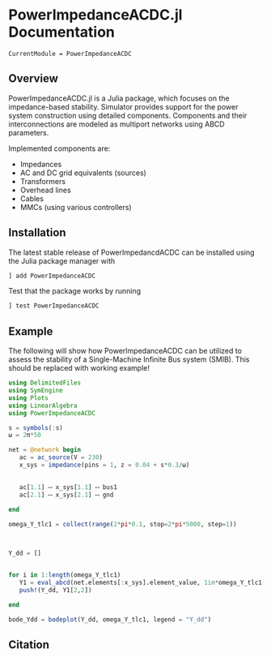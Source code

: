 # PowerImpedanceACDC.jl Documentation

```@meta
CurrentModule = PowerImpedanceACDC
```

## Overview

PowerImpedanceACDC.jl is a Julia package, which focuses on the impedance-based stability. Simulator provides support for the power system construction using detailed components. Components and their interconnections are modeled as multiport networks using ABCD parameters.

Implemented components are:
- Impedances
- AC and DC grid equivalents (sources)
- Transformers
- Overhead lines
- Cables
- MMCs (using various controllers)

## Installation
The latest stable release of PowerImpedancdACDC can be installed using the Julia package manager with
```julia
] add PowerImpedanceACDC
```

Test that the package works by running
```julia
] test PowerImpedanceACDC
```

## Example
The following will show how PowerImpedanceACDC can be utilized to assess the stability of a Single-Machine Infinite Bus system (SMIB). This should be replaced with working example!
 ```julia
 using DelimitedFiles
using SymEngine
using Plots
using LinearAlgebra
using PowerImpedanceACDC

s = symbols(:s)
ω = 2π*50

net = @network begin
    ac = ac_source(V = 230)
    x_sys = impedance(pins = 1, z = 0.04 + s*0.3/ω)
    

    ac[1.1] ⟷ x_sys[1.1] ⟷ bus1
    ac[2.1] ⟷ x_sys[2.1] ⟷ gnd
    
end

omega_Y_tlc1 = collect(range(2*pi*0.1, stop=2*pi*5000, step=1))



Y_dd = []


for i in 1:length(omega_Y_tlc1)
    Y1 = eval_abcd(net.elements[:x_sys].element_value, 1im*omega_Y_tlc1[i]) 
    push!(Y_dd, Y1[2,2])

end

bode_Ydd = bodeplot(Y_dd, omega_Y_tlc1, legend = "Y_dd")
```

## Citation

